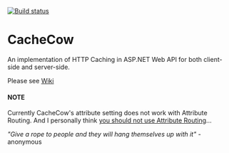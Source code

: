 [![Build status](https://ci.appveyor.com/api/projects/status/du7alwfjuuce7u04?svg=true)](https://ci.appveyor.com/project/aliostad/cachecow)

CacheCow
========

An implementation of HTTP Caching in ASP.NET Web API for both client-side and server-side.

Please see [Wiki](https://github.com/aliostad/CacheCow/wiki)

#### NOTE
Currently CacheCow's attribute setting does not work with Attribute Routing. 
And I personally think [you should not use Attribute Routing](https://aspnetwebstack.codeplex.com/wikipage?title=Attribute%20routing%20in%20Web%20API)...

*"Give a rope to people and they will hang themselves up with it"* - anonymous


